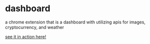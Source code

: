 # dashboard
a chrome extension that is a dashboard with utilizing apis for  images, cryptocurrency, and weather

[see it in action here!](https://splendorous-haupia-45bd7a.netlify.app/)
